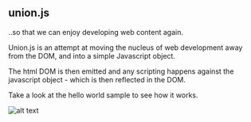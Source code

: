 ## union.js
..so that we can enjoy developing web content again.

Union.js is an attempt at moving the nucleus of web development away from the DOM, and into a simple Javascript object.

The html DOM is then emitted and any scripting happens against the javascript object - which is then reflected in the DOM.

Take a look at the hello world sample to see how it works.


![alt text](https://fdviljoen.github.io/union.js/img/Function.png)

